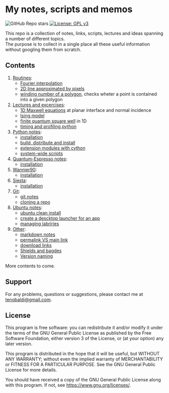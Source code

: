 # My notes, scripts and memos

![GitHub Repo stars](https://img.shields.io/github/stars/t3n0/notes)
[![License: GPL v3](https://img.shields.io/badge/License-GPLv3-blue.svg)](https://www.gnu.org/licenses/gpl-3.0)

[maxwell1D]: https://github.com/t3n0/notes/tree/main/notes/lectures/maxwell1D
[ising]: https://github.com/t3n0/notes/tree/main/notes/lectures/ising%20model
[qw1D]: https://github.com/t3n0/notes/tree/main/notes/lectures/finite%20square%20well%201D
[pyprofile]: https://github.com/t3n0/notes/tree/main/notes/lectures/profiling%20python

This repo is a collection of notes, links, scripts, lectures and ideas spanning a number of different topics.\
The purpose is to collect in a single place all these useful information without googling them from scratch.

## Contents

1. [Routines](notes/routines):
    - [Fourier interpolation](notes/routines/fourier.ipynb)
    - [2D line approximated by pixels](notes/routines/line2D.ipynb)
    - [winding number of a polygon](notes/routines/winding.ipynb), checks wheter a point is contained into a given polygon
2. [Lectures and excercises](notes/lectures):
    - [1D Maxwell equations][maxwell1D] at planar interface and normal incidence
    - [Ising model][ising]
    - [finite quantum square well][qw1D] in 1D
    - [timing and profiling python][pyprofile]
3. [Python notes](notes/python):
   - [installation](notes/python/installation.md)
   - [build, distribute and install](notes/python/python-packaging.md)
   - [extension modules with cython](notes/python/cython.md)
   - [system-wide scripts](notes/python/python-scripts.md)
4. [Quantum-Espresso notes](notes/espresso):
   - [installation](notes/espresso/installation.md)
5. [Wannier90](notes/wannier90):
   - [installation](notes/wannier90/installation.md)
6. [Siesta](notes/siesta):
   - [installation](notes/siesta/installation.md)
7. [Git](notes/git):
   - [git notes](notes/git/git-notes.md)
   - [cloning a repo](notes/git/git-cloning.md)
8. [Ubuntu notes](notes/ubuntu):
   - [ubuntu clean install](notes/ubuntu/clean-install.md)
   - [create a descktop launcher for an app](notes/ubuntu/desktop-app-launcher.md)
   - [managing labriries](notes/ubuntu/linux-libraries.md)
9. [Other](notes/other):
   - [markdown notes](notes/other/markdown.md)
   - [permalink VS main link](notes/other/permalink.md)
   - [download links](notes/other/download-link.md)
   - [Shields and bagdes](https://shields.io/)
   - [Version naming](https://semver.org/)

More contents to come.

## Support

For any problems, questions or suggestions, please contact me at tenobaldi@gmail.com.

## License

This program is free software: you can redistribute it and/or modify it under the terms of the GNU General Public License as published by the Free Software Foundation, either version 3 of the License, or (at your option) any later version.

This program is distributed in the hope that it will be useful, but WITHOUT ANY WARRANTY; without even the implied warranty of MERCHANTABILITY or FITNESS FOR A PARTICULAR PURPOSE. See the GNU General Public License for more details.

You should have received a copy of the GNU General Public License along with this program. If not, see https://www.gnu.org/licenses/.
